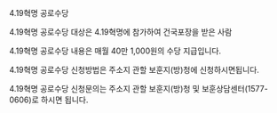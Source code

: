 4.19혁명 공로수당


4.19혁명 공로수당 대상은 4.19혁명에 참가하여 건국포장을 받은 사람


4.19혁명 공로수당 내용은 매월 40만 1,000원의 수당 지급입니다.


4.19혁명 공로수당 신청방법은 주소지 관할 보훈지(방)청에 신청하시면됩니다.


4.19혁명 공로수당 신청문의는 주소지 관할 보훈지(방)청 및 보훈상담센터(1577-0606)로 하시면 됩니다.